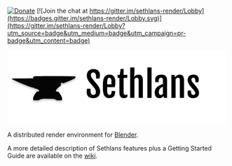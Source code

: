 [![Donate](https://img.shields.io/badge/Donate-PayPal-green.svg)](https://www.paypal.com/cgi-bin/webscr?cmd=_s-xclick&hosted_button_id=3ULGBPAGGTSLA)
[![Join the chat at https://gitter.im/sethlans-render/Lobby](https://badges.gitter.im/sethlans-render/Lobby.svg)](https://gitter.im/sethlans-render/Lobby?utm_source=badge&utm_medium=badge&utm_campaign=pr-badge&utm_content=badge)

![logo](https://github.com/dryad-naiad-software/sethlans/raw/master/wiki/images/logo-text-dark.png)

A distributed render environment for [Blender](https://www.blender.org). 
 

A more detailed description of Sethlans features plus a Getting Started Guide are available on the [wiki](https://github.com/dryad-naiad-software/sethlans/wiki).


